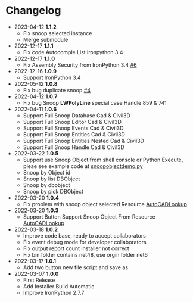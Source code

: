 # Changelog
- 2023-04-12 **1.1.2**
    - Fix snoop selected instance
    - Merge submodule
- 2022-12-17 **1.1.1**
	- Fix code Autocomple List ironpython 3.4
- 2022-12-17 **1.1.0**
  - Fix Assembly Security from IronPython 3.4 [#6](https://github.com/chuongmep/CadPythonShell/issues/6)
- 2022-12-16 **1.0.9**
  - Support IronPython 3.4
- 2022-05-12 **1.0.8**
  - Fix bug duplicate snoop [#4](https://github.com/chuongmep/CadPythonShell/issues/4)
- 2022-04-12 **1.0.7**
  - Fix bug Snoop **LWPolyLine** special case Handle 859 & 741
- 2022-04-11 **1.0.6**
  - Support Full Snoop Database Cad & Civil3D
  - Support Full Snoop Editor Cad & Civil3D
  - Support Full Snoop Events Cad & Civil3D
  - Support Full Snoop Entities Cad & Civil3D
  - Support Full Snoop Entities Nested Cad & Civil3D
  - Support Full Snoop Handle Cad & Civil3D
- 2022-03-22 **1.0.5**
  - Support use Snoop Object from shell console or Python Execute, pleae see example code at [snoopobjectdemo.py](https://github.com/chuongmep/CadPythonShell/blob/dev/Script%20Examples/snoopobjectdemo.py)
  - Snoop by Object id
  - Snoop by list DBObject
  - Snoop by dbobject
  - Snoop by pick DBObject
- 2022-03-20 **1.0.4**
  - Fix problem with snoop object selected Resource [AutoCADLookup](https://github.com/chuongmep/AutoCADLookup)
- 2022-03-20 **1.0.3**
  - Support Button Support Snoop Object From Resource [AutoCADLookup](https://github.com/chuongmep/AutoCADLookup)
- 2022-03-18 **1.0.2**
  - Improve code base, ready to accept collaborators
  - Fix event debug mode for developer collaborators
  - Fix output report count installer not correct
  - Fix bin folder contains net48, use orgin folder net6
- 2022-03-17 **1.0.1**
  - Add two button new file script and save as
- 2022-03-07 **1.0.0**
  - First Release
  - Add Installer Build Automatic 
  - Improve IronPython 2.7.7
  